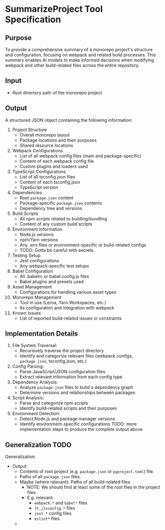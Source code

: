 <!-- First Requirements Draft on a Webpack + TS monorepo example project (not the actual prompt at all) -->

# SummarizeProject Tool Specification

## Purpose
To provide a comprehensive summary of a monorepo project's structure and configuration, focusing on webpack and related build processes. This summary enables AI models to make informed decisions when modifying webpack and other build-related files across the entire repository.

## Input
- Root directory path of the monorepo project

## Output
A structured JSON object containing the following information:
1. Project Structure
   - Overall monorepo layout
   - Package locations and their purposes
   - Shared resource locations
2. Webpack Configurations
   - List of all webpack config files (main and package-specific)
   - Content of each webpack config file
   - Custom plugins and loaders used
3. TypeScript Configurations
   - List of all tsconfig.json files
   - Content of each tsconfig.json
   - TypeScript version
4. Dependencies
   - Root `package.json` content
   - Package-specific `package.json` contents
   - Dependency tree and versions
5. Build Scripts
   - All npm scripts related to building/bundling
   - Content of any custom build scripts
6. Environment Information
   - Node.js versions
   - npm/Yarn versions
   - Any .env files or environment-specific or build-related configs
   - TODO: Gotta be careful with secrets.
7. Testing Setup
   - Jest configurations
   - Any webpack-specific test setups
8. Babel Configuration
   - All .babelrc or babel.config.js files
   - Babel plugins and presets used
9.  Asset Management
    - Configurations for handling various asset types
10. Monorepo Management
    - Tool in use (Lerna, Yarn Workspaces, etc.)
    - Its configuration and integration with webpack
11. Known Issues
    - List of reported build-related issues or constraints

## Implementation Details

1. File System Traversal:
   - Recursively traverse the project directory
   - Identify and categorize relevant files (webpack configs, `package.json`, tsconfig.json, etc.)
2. Config Parsing:
   - Parse JavaScript/JSON configuration files
   - Extract relevant information from each config type
3. Dependency Analysis:
   - Analyze `package.json` files to build a dependency graph
   - Determine versions and relationships between packages
4. Script Analysis:
   - Parse and categorize npm scripts
   - Identify build-related scripts and their purposes
5. Environment Detection:
   - Detect Node.js and package manager versions
   - Identify environment-specific configurations
TODO: more implementation steps to produce the complete output above.


## Generalization TODO

Generalization:

* Output:
  * Contents of root project (e.g. `package.json` or `pyproject.toml`) file.
  * Paths of all `package.json` files.
  * Maybe (where relevant): Paths of all build-related files
    * NOTE: We should find at least some of the root files in the project files.
    * E.g. relevant:
      * `webpack.*` and `babel*` files
      * `{t,j}sconfig.*` files
      * `jest.*` config files
      * `eslint*` files
  * 

